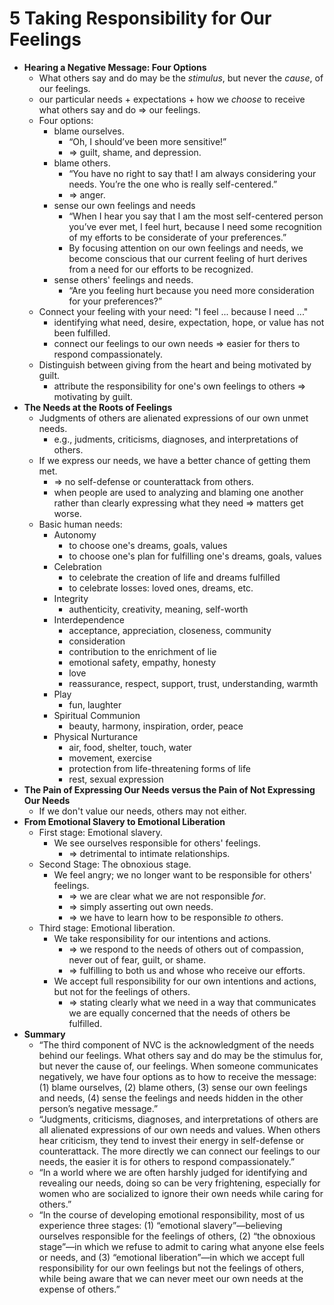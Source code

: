 # 5 Taking Responsibility for Our Feelings

* **Hearing a Negative Message: Four Options**
  * What others say and do may be the *stimulus*, but never the *cause*, of our feelings.
  * our particular needs + expectations + how we *choose* to receive what others say and do => our feelings.
  * Four options:
    * blame ourselves.
      * “Oh, I should’ve been more sensitive!”
      * => guilt, shame, and depression.
    * blame others.
      * “You have no right to say that! I am always considering your needs. You’re the one who is really self-centered.”
      * => anger.
    * sense our own feelings and needs
      * “When I hear you say that I am the most self-centered person you’ve ever met, I feel hurt, because I need some recognition of my efforts to be considerate of your preferences.”
      * By focusing attention on our own feelings and needs, we become conscious that our current feeling of hurt derives from a need for our efforts to be recognized.
    * sense others' feelings and needs.
      * “Are you feeling hurt because you need more consideration for your preferences?”
  * Connect your feeling with your need: "I feel ... because I need ..."
    * identifying what need, desire, expectation, hope, or value has not been fulfilled.
    * connect our feelings to our own needs => easier for thers to respond compassionately.
  * Distinguish between giving from the heart and being motivated by guilt.
    * attribute the responsibility for one's own feelings to others => motivating by guilt.
* **The Needs at the Roots of Feelings**
  * Judgments of others are alienated expressions of our own unmet needs.
    * e.g., judments, criticisms, diagnoses, and interpretations of others.
  * If we express our needs, we have a better chance of getting them met.
    * => no self-defense or counterattack from others.
    * when people are used to analyzing and blaming one another rather than clearly expressing what they need => matters get worse.
  * Basic human needs:
    * Autonomy
      * to choose one's dreams, goals, values
      * to choose one's plan for fulfilling one's dreams, goals, values
    * Celebration
      * to celebrate the creation of life and dreams fulfilled
      * to celebrate losses: loved ones, dreams, etc.
    * Integrity
      * authenticity, creativity, meaning, self-worth
    * Interdependence
      * acceptance, appreciation, closeness, community
      * consideration
      * contribution to the enrichment of lie
      * emotional safety, empathy, honesty
      * love
      * reassurance, respect, support, trust, understanding, warmth
    * Play
      * fun, laughter
    * Spiritual Communion
      * beauty, harmony, inspiration, order, peace
    * Physical Nurturance
      * air, food, shelter, touch, water
      * movement, exercise
      * protection from life-threatening forms of life
      * rest, sexual expression
* **The Pain of Expressing Our Needs versus the Pain of Not Expressing Our Needs**
  * If we don't value our needs, others may not either.
* **From Emotional Slavery to Emotional Liberation**
  * First stage: Emotional slavery.
    * We see ourselves responsible for others' feelings.
      * => detrimental to intimate relationships.
  * Second Stage: The obnoxious stage.
    * We feel angry; we no longer want to be responsible for others' feelings.
      * => we are clear what we are not responsible *for*.
      * => simply asserting out own needs.
      * => we have to learn how to be responsible *to* others.
  * Third stage: Emotional liberation.
    * We take responsibility for our intentions and actions.
      * => we respond to the needs of others out of compassion, never out of fear, guilt, or shame.
      * => fulfilling to both us and whose who receive our efforts.
    * We accept full responsibility for our own intentions and actions, but not for the feelings of others.
      * => stating clearly what we need in a way that communicates we are equally concerned that the needs of others be fulfilled.
* **Summary**
  * “The third component of NVC is the acknowledgment of the needs behind our feelings. What others say and do may be the stimulus for, but never the cause of, our feelings. When someone communicates negatively, we have four options as to how to receive the message: (1) blame ourselves, (2) blame others, (3) sense our own feelings and needs, (4) sense the feelings and needs hidden in the other person’s negative message.”
  * “Judgments, criticisms, diagnoses, and interpretations of others are all alienated expressions of our own needs and values. When others hear criticism, they tend to invest their energy in self-defense or counterattack. The more directly we can connect our feelings to our needs, the easier it is for others to respond compassionately.”
  * “In a world where we are often harshly judged for identifying and revealing our needs, doing so can be very frightening, especially for women who are socialized to ignore their own needs while caring for others.”
  * “In the course of developing emotional responsibility, most of us experience three stages: (1) “emotional slavery”—believing ourselves responsible for the feelings of others, (2) “the obnoxious stage”—in which we refuse to admit to caring what anyone else feels or needs, and (3) “emotional liberation”—in which we accept full responsibility for our own feelings but not the feelings of others, while being aware that we can never meet our own needs at the expense of others.”
